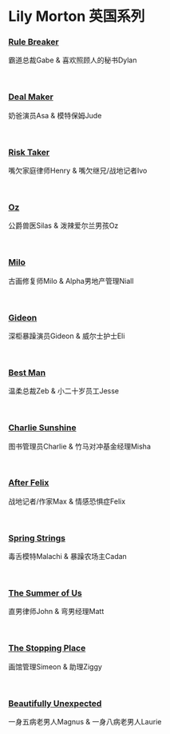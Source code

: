 # Lily Morton 英国系列

### [Rule Breaker]()
霸道总裁Gabe & 喜欢照顾人的秘书Dylan

<br>


### [Deal Maker]()
奶爸演员Asa & 模特保姆Jude

<br>



### [Risk Taker]()
嘴欠家庭律师Henry & 嘴欠继兄/战地记者Ivo

<br>



### [Oz]()
公爵兽医Silas & 泼辣爱尔兰男孩Oz

<br>



### [Milo]()
古画修复师Milo & Alpha男地产管理Niall

<br>


### [Gideon]()
深柜暴躁演员Gideon & 威尔士护士Eli

<br>


### [Best Man]()
温柔总裁Zeb & 小二十岁员工Jesse

<br>


### [Charlie Sunshine]()
图书管理员Charlie & 竹马对冲基金经理Misha

<br>


### [After Felix]()
战地记者/作家Max & 情感恐惧症Felix

<br>


### [Spring Strings]()
毒舌模特Malachi & 暴躁农场主Cadan

<br>


### [The Summer of Us]()
直男律师John & 弯男经理Matt

<br>


### [The Stopping Place]()
画馆管理Simeon & 助理Ziggy

<br>


### [Beautifully Unexpected]()
一身五病老男人Magnus & 一身八病老男人Laurie
<br>



